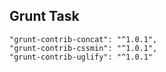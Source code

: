 **Grunt Task**
------------
    "grunt-contrib-concat": "^1.0.1",
    "grunt-contrib-cssmin": "^1.0.1",
    "grunt-contrib-uglify": "^1.0.1"
